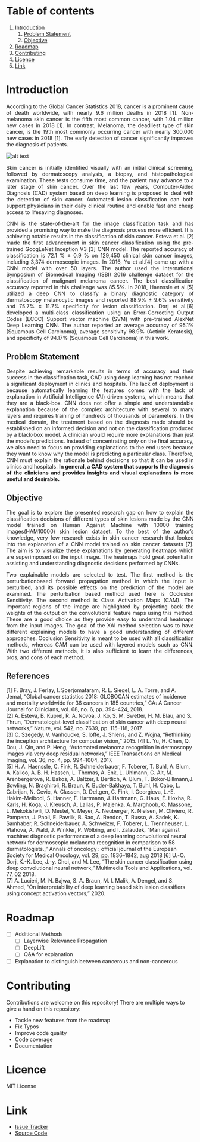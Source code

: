# Table of contents
1. [Introduction](#Introduction)
    1. [Problem Statement](#Problem_Statement)
    2. [Objective](#Objective)
2. [Roadmap](#Roadmap)
3. [Contributing](#Contributing)
4. [Licence](#Licence)
5. [Link](#Link)

# **Introduction** #
<p align="justify">According to the Global Cancer Statistics 2018, cancer is a prominent cause of death worldwide, with nearly 9.6 million deaths in 2018 [1]. Non-melanoma skin cancer is the fifth most common cancer, with 1.04 million new cases in 2018 [1]. In contrast, Melanoma, the deadliest type of skin cancer, is the 19th most commonly occurring cancer with nearly 300,000 new cases in 2018 [1]. The early detection of cancer significantly improves the diagnosis of patients.</p>  
  
![alt text](<https://github.com/rao208/Explainable_AI/blob/master/Images/Cancer_Statistics_2018%20(1)-1.svg>)  

<p align="justify">Skin cancer is initially identified visually with an initial clinical screening, followed by dermatoscopy analysis, a biopsy, and histopathological examination. These tests consume time, and the patient may advance to a later stage of skin cancer. Over the last few years, Computer-Aided Diagnosis (CAD) system based on deep learning is proposed to deal with the detection of skin cancer. Automated lesion classification can both support physicians in their daily clinical routine and enable fast and cheap access to lifesaving diagnoses.</p>  
  
<p align="justify">CNN is the state-of-the-art for the image classification task and has provided a promising way to make the diagnosis process more efficient. It is achieving notable results in the classification of skin cancer. Esteva et al. [2] made the first advancement in skin cancer classification using the pre-trained GoogLeNet Inception V3 [3] CNN model. The reported accuracy of classification is 72.1 % ± 0.9 % on 129,450 clinical skin cancer images, including 3,374 dermoscopic images. In 2016, Yu et al.[4] came up with a CNN model with over 50 layers. The author used the International Symposium of Biomedical Imaging (ISBI) 2016 challenge dataset for the classification of malignant melanoma cancer. The best classification accuracy reported in this challenge was 85.5%. In 2018, Haenssle et al.[5] utilized a deep CNN to classify a binary diagnostic category of dermatoscopy melanocytic images and reported 88.9% ± 9.6% sensitivity and 75.7% ± 11.7% specificity for lesion classification. Dorj et al.[6] developed a multi-class classification using an Error-Correcting Output Codes (ECOC) Support vector machine (SVM) with pre-trained AlexNet Deep Learning CNN. The author reported an average accuracy of 95.1% (Squamous Cell Carcinoma), average sensitivity 98.9% (Actinic Keratosis), and specificity of 94.17% (Squamous Cell Carcinoma) in this work.</p>  

## **Problem Statement** ##
<p align="justify">Despite achieving remarkable results in terms of accuracy and their success in the classification task, CAD using deep learning has not reached a significant deployment in clinics and hospitals. The lack of deployment is because automatically learning the features comes with the lack of explanation in Artificial Intelligence (AI) driven systems, which means that they are a black-box. CNN does not offer a simple and understandable explanation because of the complex architecture with several to many layers and requires training of hundreds of thousands of parameters. In the medical domain, the treatment based on the diagnosis made should be established on an informed decision and not on the classification produced by a black-box model. A clinician would require more explanations than just the model’s predictions. Instead of concentrating only on the final accuracy, we also need to focus on providing explanations to the end users because they want to know why the model is predicting a particular class. Therefore, CNN must explain the rationale behind decisions so that it can be used in clinics and hospitals. <b>In general, a CAD system that supports the diagnosis of the clinicians and provides insights and visual explanations is more useful and desirable.</b></p>  
  
## **Objective** ## 
<p align="justify">The goal is to explore the presented research gap on how to explain the classification decisions of different types of skin lesions made by the CNN model trained on Human Against Machine with 10000 training images(HAM10000) skin lesion dataset. To the best of the author’s knowledge, very few research exists in skin cancer research that looked into the explanation of a CNN model trained on skin cancer datasets [7]. The aim is to visualize these explanations by generating heatmaps which are superimposed on the input image. The heatmaps hold great potential in assisting and understanding diagnostic decisions performed by CNNs.</p>

<p align="justify">Two explainable models are selected to test. The first method is the perturbationbased forward propagation method in which the input is perturbed, and its possible effects on the prediction of the model are examined. The perturbation based method used here is Occlusion Sensitivity. The second method is Class Activation Maps (CAM). The important regions of the image are highlighted by projecting back the weights of the output on the convolutional feature maps using this method. These are a good choice as they provide easy to understand heatmaps from the input images. The goal of the XAI method selection was to have different explaining models to have a good understanding of different approaches. Occlusion Sensitivity is meant to be used with all classification methods, whereas CAM can be used with layered models such as CNN. With two different methods, it is also sufficient to learn the differences, pros, and cons of each method. </p>  

## **References** ##
[1] F. Bray, J. Ferlay, I. Soerjomataram, R. L. Siegel, L. A. Torre, and A. Jemal, “Global cancer statistics 2018: GLOBOCAN estimates of incidence and mortality
worldwide for 36 cancers in 185 countries,” CA: A Cancer Journal for Clinicians, vol. 68, no. 6, pp. 394–424, 2018.  
[2] A. Esteva, B. Kuprel, R. A. Novoa, J. Ko, S. M. Swetter, H. M. Blau, and S. Thrun, “Dermatologist-level classification of skin cancer with deep neural networks,” Nature, vol. 542, no. 7639, pp. 115–118, 2017.   
[3] C. Szegedy, V. Vanhoucke, S. Ioffe, J. Shlens, and Z. Wojna, “Rethinking the inception architecture for computer vision,” 2015. 
[4] L. Yu, H. Chen, Q. Dou, J. Qin, and P. Heng, “Automated melanoma recognition in dermoscopy images via very deep residual networks,” IEEE Transactions on Medical Imaging, vol. 36, no. 4, pp. 994–1004, 2017.   
[5] H. A. Haenssle, C. Fink, R. Schneiderbauer, F. Toberer, T. Buhl, A. Blum, A. Kalloo, A. B. H. Hassen, L. Thomas, A. Enk, L. Uhlmann, C. Alt, M. Arenbergerova, R. Bakos, A. Baltzer, I. Bertlich, A. Blum, T. Bokor-Billmann,J. Bowling, N. Braghiroli, R. Braun, K. Buder-Bakhaya, T. Buhl, H. Cabo, L. Cabrijan, N. Cevic, A. Classen, D. Deltgen, C. Fink, I. Georgieva, L.-E. Hakim-Meibodi, S. Hanner, F. Hartmann, J. Hartmann, G. Haus, E. Hoxha, R. Karls, H. Koga, J. Kreusch, A. Lallas, P. Majenka, A. Marghoob, C. Massone, L. Mekokishvili, D. Mestel, V. Meyer, A. Neuberger, K. Nielsen, M. Oliviero, R. Pampena, J. Paoli, E. Pawlik, B. Rao, A. Rendon, T. Russo, A. Sadek, K. Samhaber, R. Schneiderbauer, A. Schweizer, F. Toberer, L. Trennheuser, L. Vlahova, A. Wald, J. Winkler, P. Wölbing, and I. Zalaudek, “Man against machine: diagnostic performance of a deep learning convolutional neural network for dermoscopic melanoma recognition in comparison to 58 dermatologists.,” Annals of oncology : official journal of the European Society for Medical Oncology, vol. 29, pp. 1836–1842, aug 2018
[6] U.-O. Dorj, K.-K. Lee, J.-y. Choi, and M. Lee, “The skin cancer classification using deep convolutional neural network,” Multimedia Tools and Applications,
vol. 77, 02 2018.  
[7] A. Lucieri, M. N. Bajwa, S. A. Braun, M. I. Malik, A. Dengel, and S. Ahmed, “On interpretability of deep learning based skin lesion classifiers using concept activation vectors,” 2020.  

# **Roadmap** #

- [ ] Additional Methods
    - [ ] Layerwise Relevance Propagation
    - [ ] DeepLift
    - [ ] Q&A for explanation
- [ ] Explanation to distinguish between cancerous and non-cancerous 

# **Contributing** #

Contributions are welcome on this repository! There are multiple ways to give a hand on this repository:

* Tackle new features from the roadmap
* Fix Typos
* Improve code quality
* Code coverage
* Documentation

# **Licence** #
MIT License  

# **Link** #  

* [Issue Tracker](https://github.com/rao208/Explainable_AI/issues)
* [Source Code](https://github.com/rao208/Explainable_AI)
